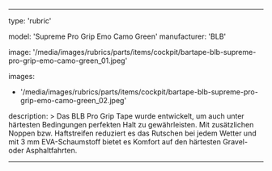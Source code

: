 ---

type: 'rubric'


model: 'Supreme Pro Grip Emo Camo Green'
manufacturer: 'BLB'

image: '/media/images/rubrics/parts/items/cockpit/bartape-blb-supreme-pro-grip-emo-camo-green_01.jpeg'

images:
  - '/media/images/rubrics/parts/items/cockpit/bartape-blb-supreme-pro-grip-emo-camo-green_02.jpeg'

description: >
    Das BLB Pro Grip Tape wurde entwickelt, um auch unter härtesten Bedingungen perfekten Halt zu gewährleisten. Mit zusätzlichen Noppen bzw. Haftstreifen reduziert es das Rutschen bei jedem Wetter und mit 3 mm EVA-Schaumstoff bietet es Komfort auf den härtesten Gravel- oder Asphaltfahrten.


---